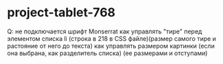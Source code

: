 # project-tablet-768

Q:
не подключается шрифт Monserrat 
как управлять "тире" перед элементом списка li (строка в 218 в CSS файле)(размер самого тире и растояние от него до текста) 
как управлять размером картинки (если она выбрана, как разделитель списка) (ее размерами и отступами)

